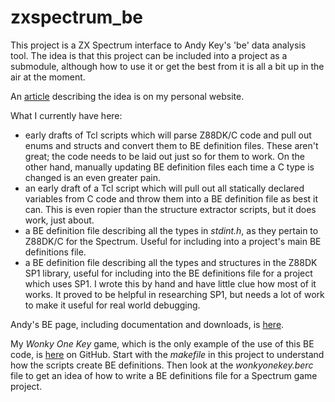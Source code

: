 # zxspectrum_be

This project is a ZX Spectrum interface to Andy Key's 'be' data analysis tool. The idea is that this project can be included into a project as a submodule, although how to use it or get the best from it is all a bit up in the air at the moment.

An [article](http://www.derekfountain.org/spectrum_ffdc.php) describing the idea is on my personal website.

What I currently have here:

* early drafts of Tcl scripts which will parse Z88DK/C code and pull out enums and structs and convert them to BE definition files. These aren't great; the code needs to be laid out just so for them to work. On the other hand, manually updating BE definition files each time a C type is changed is an even greater pain.
* an early draft of a Tcl script which will pull out all statically declared variables from C code and throw them into a BE definition file as best it can. This is even ropier than the structure extractor scripts, but it does work, just about.
* a BE definition file describing all the types in _stdint.h_, as they pertain to Z88DK/C for the Spectrum. Useful for including into a project's main BE definitions file.
* a BE definition file describing all the types and structures in the Z88DK SP1 library, useful for including into the BE definitions file for a project which uses SP1. I wrote this by hand and have little clue how most of it works. It proved to be helpful in researching SP1, but needs a lot of work to make it useful for real world debugging.

Andy's BE page, including documentation and downloads, is [here](http://www.nyangau.org/be/be.htm).

My _Wonky One Key_ game, which is the only example of the use of this BE code, is [here](https://github.com/derekfountain/zxwonkyonekey) on GitHub. Start with the _makefile_ in this project to understand how the scripts create BE definitions. Then look at the _wonkyonekey.berc_ file to get an idea of how to write a BE definitions file for a Spectrum game project.
